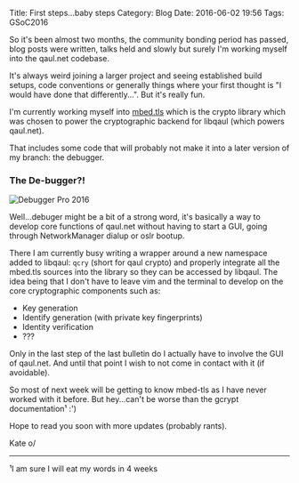 Title: First steps...baby steps
Category: Blog
Date: 2016-06-02 19:56
Tags: GSoC2016

So it's been almost two months, the community bonding period has passed, blog posts were written, talks held and slowly but surely I'm working myself into the qaul.net codebase.

It's always weird joining a larger project and seeing established build setups, code conventions or generally things where your first thought is "I would have done that differently...". But it's really fun.

I'm currently working myself into [mbed.tls](https://tls.mbed.org/) which is the crypto library which was chosen to power the cryptographic backend for libqaul (which powers qaul.net).

That includes some code that will probably not make it into a later version of my branch: the debugger.

### The De-bugger?!

![Debugger Pro 2016](/images/gsoc/01_debugger.png "Debugger")

Well...debuger might be a bit of a strong word, it's basically a way to develop core functions of qaul.net without having to start a GUI, going through NetworkManager dialup or oslr bootup.

There I am currently busy writing a wrapper around a new namespace added to libqaul: `qcry` (short for qaul crypto) and properly integrate all the mbed.tls sources into the library so they can be accessed by libqaul. The idea being that I don't have to leave vim and the terminal to develop on the core cryptographic components such as:

 - Key generation
 - Identify generation (with private key fingerprints)
 - Identity verification
 - ???

Only in the last step of the last bulletin do I actually have to involve the GUI of qaul.net. And until that point I wish to not come in contact with it (if avoidable).

So most of next week will be getting to know mbed-tls as I have never worked with it before. But hey...can't be worse than the gcrypt documentation¹ :')

Hope to read you soon with more updates (probably rants).

Kate o/

---

¹I am sure I will eat my words in 4 weeks
